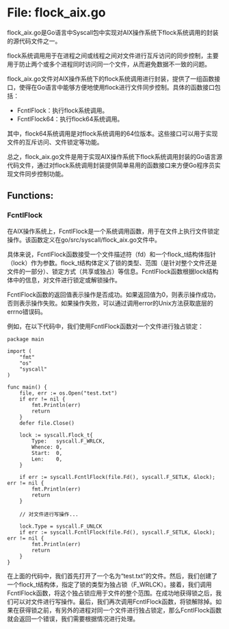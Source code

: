# File: flock_aix.go

flock_aix.go是Go语言中Syscall包中实现对AIX操作系统下flock系统调用的封装的源代码文件之一。

flock系统调用用于在进程之间或线程之间对文件进行互斥访问的同步控制，主要用于防止两个或多个进程同时访问同一个文件，从而避免数据不一致的问题。

flock_aix.go文件对AIX操作系统下的flock系统调用进行封装，提供了一组函数接口，使得在Go语言中能够方便地使用flock进行文件同步控制。具体的函数接口包括：

- FcntlFlock：执行flock系统调用。
- FcntlFlock64：执行flock64系统调用。

其中，flock64系统调用是对flock系统调用的64位版本。这些接口可以用于实现文件的互斥访问、文件锁定等功能。

总之，flock_aix.go文件是用于实现AIX操作系统下flock系统调用封装的Go语言源代码文件，通过对flock系统调用封装提供简单易用的函数接口来方便Go程序员实现文件同步控制功能。

## Functions:

### FcntlFlock

在AIX操作系统上，FcntlFlock是一个系统调用函数，用于在文件上执行文件锁定操作。该函数定义在go/src/syscall/flock_aix.go文件中。

具体来说，FcntlFlock函数接受一个文件描述符（fd）和一个flock_t结构体指针（lock）作为参数。flock_t结构体定义了锁的类型、范围（是针对整个文件还是文件的一部分）、锁定方式（共享或独占）等信息。FcntlFlock函数根据lock结构体中的信息，对文件进行锁定或解锁操作。

FcntlFlock函数的返回值表示操作是否成功。如果返回值为0，则表示操作成功，否则表示操作失败。如果操作失败，可以通过调用error的Unix方法获取底层的errno错误码。

例如，在以下代码中，我们使用FcntlFlock函数对一个文件进行独占锁定：

```
package main

import (
    "fmt"
    "os"
    "syscall"
)

func main() {
    file, err := os.Open("test.txt")
    if err != nil {
        fmt.Println(err)
        return
    }
    defer file.Close()

    lock := syscall.Flock_t{
        Type:   syscall.F_WRLCK,
        Whence: 0,
        Start:  0,
        Len:    0,
    }

    if err := syscall.FcntlFlock(file.Fd(), syscall.F_SETLK, &lock); err != nil {
        fmt.Println(err)
        return
    }
    
    // 对文件进行写操作...
    
    lock.Type = syscall.F_UNLCK
    if err := syscall.FcntlFlock(file.Fd(), syscall.F_SETLK, &lock); err != nil {
        fmt.Println(err)
        return
    }
}
```

在上面的代码中，我们首先打开了一个名为“test.txt”的文件。然后，我们创建了一个flock_t结构体，指定了锁的类型为独占锁（F_WRLCK）。接着，我们调用FcntlFlock函数，将这个独占锁应用于文件的整个范围。在成功地获得锁之后，我们可以对文件进行写操作。最后，我们再次调用FcntlFlock函数，将锁解除掉。如果在获得锁之前，有另外的进程对同一个文件进行独占锁定，那么FcntlFlock函数就会返回一个错误，我们需要根据情况进行处理。



